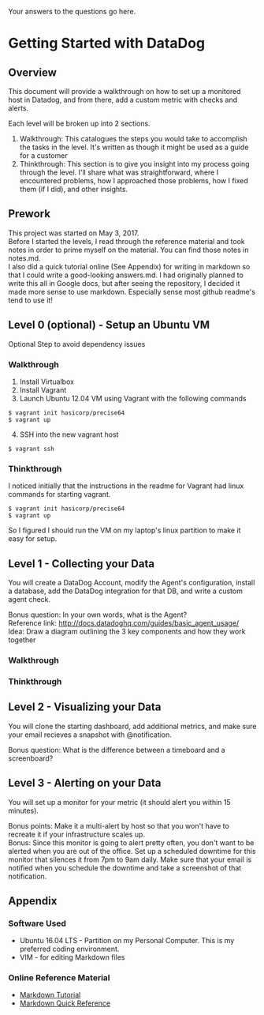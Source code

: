 Your answers to the questions go here.

# Getting Started with DataDog

## Overview
This document will provide a walkthrough on how to set up a monitored host in Datadog, and from there, add a custom metric with checks and alerts. 

Each level will be broken up into 2 sections.
1. Walkthrough: This catalogues the steps you would take to accomplish the tasks in the level. It's written as though it might be used as a guide for a customer
2. Thinkthrough: This section is to give you insight into my process going through the level. I'll share what was straightforward, where I encountered problems, how I approached those problems, how I fixed them (if I did), and other insights.

## Prework
This project was started on May 3, 2017.  
Before I started the levels, I read through the reference material and took notes in order to prime myself on the material. You can find those notes in notes.md.  
I also did a quick tutorial online (See Appendix) for writing in markdown so that I could write a good-looking answers.md. 
I had originally planned to write this all in Google docs, but after seeing the repository, 
I decided it made more sense to use markdown. Especially sense most github readme's tend to use it!

## Level 0 (optional) - Setup an Ubuntu VM
Optional Step to avoid dependency issues

### Walkthrough

1. Install Virtualbox 
2. Install Vagrant
3. Launch Ubuntu 12.04 VM using Vagrant with the following commands
```
$ vagrant init hasicorp/precise64
$ vagrant up
```
4. SSH into the new vagrant host
``` 
$ vagrant ssh
```

### Thinkthrough
I noticed initially that the instructions in the readme for Vagrant had linux commands for starting vagrant.
```
$ vagrant init hasicorp/precise64
$ vagrant up
```
So I figured I should run the VM on my laptop's linux partition to make it easy for setup.

## Level 1 - Collecting your Data
You will create a DataDog Account, modify the Agent's configuration, install a database, add the DataDog integration for that DB, and write a custom agent check.

Bonus question: In your own words, what is the Agent?  
Reference link: http://docs.datadoghq.com/guides/basic_agent_usage/  
Idea: Draw a diagram outlining the 3 key components and how they work together

### Walkthrough

### Thinkthrough

## Level 2 - Visualizing your Data
You will clone the starting dashboard, add additional metrics, and make sure your email recieves a snapshot with @notification.

Bonus question: What is the difference between a timeboard and a screenboard?

## Level 3 - Alerting on your Data
You will set up a monitor for your metric (it should alert you within 15 minutes).

Bonus points: Make it a multi-alert by host so that you won't have to recreate it if your infrastructure scales up.  
Bonus: Since this monitor is going to alert pretty often, you don't want to be alerted when you are out of the office. Set up a scheduled downtime for this monitor that silences it from 7pm to 9am daily. Make sure that your email is notified when you schedule the downtime and take a screenshot of that notification.


## Appendix

### Software Used
- Ubuntu 16.04 LTS - Partition on my Personal Computer. This is my preferred coding environment.
- VIM - for editing Markdown files

### Online Reference Material
- [Markdown Tutorial](http://www.markdowntutorial.com/)
- [Markdown Quick Reference](https://en.support.wordpress.com/markdown-quick-reference/)
